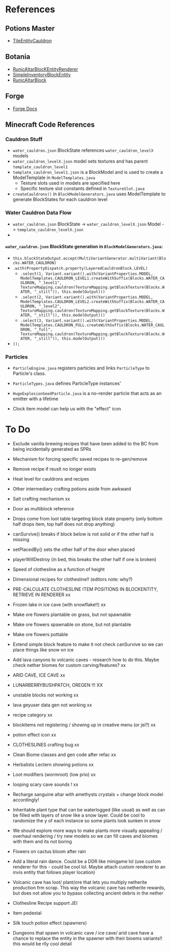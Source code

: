 # References

## Potions Master

- [TileEntityCauldron](https://github.com/thevortex/PotionsMaster/blob/master/src/main/java/com/thevortex/potionsmaster/entity/TileEntityCauldron.java)

## Botania

- [RunicAltarBlocKEntityRenderer](https://github.com/VazkiiMods/Botania/blob/780e6fafb9543aef2f78c19ea1eab2e26c36977a/Xplat/src/main/java/vazkii/botania/client/render/block_entity/RunicAltarBlockEntityRenderer.java#L11)
- [SimpleInventoryBlockEntity](https://github.com/VazkiiMods/Botania/blob/1.20.x/Xplat/src/main/java/vazkii/botania/common/block/block_entity/SimpleInventoryBlockEntity.java#L24)
- [RunicAltarBlock](https://github.com/VazkiiMods/Botania/blob/ddf9dea06827671fde7e8f6922cd5573fe749695/Xplat/src/main/java/vazkii/botania/common/block/mana/RunicAltarBlock.java#L41)

## Forge
- [Forge Docs](https://docs.minecraftforge.net/en/1.18.x/gettingstarted/)

## Minecraft Code References

### Cauldron Stuff
- `water_cauldron.json` BlockState references `water_cauldron_levelX` models
- `water_cauldron_levelX.json` model sets textures and has parent `template_cauldron_level1`
- `template_cauldron_level1.json` is a BlockModel and is used to create a ModelTemplate in `ModelTemplates.java` 
  - Texture slots used in models are specified here
  - Specific texture slot constants defined in `TextureSlot.java`
- `createCauldrons()` in `BlockModelGenerators.java` uses ModelTemplate to generate BlockStates for each cauldron level

### Water Cauldron Data Flow
- `water_cauldron.json` BlockState -> `water_cauldron_levelX.json` Model -> `template_cauldron_levelX.json`
- 

#### `water_cauldron.json` BlockState generation in `BlockModelGenerators.java`:
- `this.blockStateOutput.accept(MultiVariantGenerator.multiVariant(Blocks.WATER_CAULDRON)`  
- `.with(PropertyDispatch.property(LayeredCauldronBlock.LEVEL)`  
  - `.select(1, Variant.variant().with(VariantProperties.MODEL, ModelTemplates.CAULDRON_LEVEL1.createWithSuffix(Blocks.WATER_CAULDRON, "_level1", TextureMapping.cauldron(TextureMapping.getBlockTexture(Blocks.WATER, "_still")), this.modelOutput)))`  
  - `.select(2, Variant.variant().with(VariantProperties.MODEL, ModelTemplates.CAULDRON_LEVEL2.createWithSuffix(Blocks.WATER_CAULDRON, "_level2", TextureMapping.cauldron(TextureMapping.getBlockTexture(Blocks.WATER, "_still")), this.modelOutput)))`  
  - `.select(3, Variant.variant().with(VariantProperties.MODEL, ModelTemplates.CAULDRON_FULL.createWithSuffix(Blocks.WATER_CAULDRON, "_full", TextureMapping.cauldron(TextureMapping.getBlockTexture(Blocks.WATER, "_still")), this.modelOutput)))`  
- `));`

### Particles

- `ParticleEngine.java` registers particles and links `ParticleType` to Particle's class.
- `ParticleTypes.java` defines ParticleType instances'
- `HugeExplosionSeedParticle.java` is a no-render particle that acts as an emitter with a lifetime



- Clock item model can help us with the "effect" icon

# To Do

- Exclude vanilla brewing recipes that have been added to the BC from being incidentally generated as SPRs
- Mechanism for forcing specific saved recipes to re-gen/remove
- Remove recipe if reuslt no longer exists

- Heat level for cauldrons and recipes
- Other intermediary crafting potions aside from awkward

- Salt crafting mechanism xx

- Door as multiblock reference
- Drops come from loot table targeting block state property (only bottom half drops item, top half does not drop anything)
- canSurvive() breaks if block below is not solid or if the other half is missing
- setPlacedBy() sets the other half of the door when placed
- playerWillDestroy (in bed, this breaks the other half if one is broken)

- Speed of clothesline as a function of height
- Dimensional recipes for clothesline!! (editors note: why?)
- PRE-CALCULATE CLOTHESLINE ITEM POSITIONS IN BLOCKENTITY, RETRIEVE IN RENDERER xx


- Frozen lake in ice cave (with snowflake!!) xx 
- Make ore flowers plantable on grass, but not spawnable
- Make ore flowers spawnable on stone, but not plantable
- Make ore flowers pottable 

- Extend simple block feature to make it not check canSurvive so we can place things like snow on ice
- Add lava canyons to volcanic caves - research how to do this. Maybe check nether biomes for custom carving/features? xx


- ARID CAVE, ICE CAVE xx
- LUNARBERRYBUSHPATCH, OREGEN !!! XX
- unstable blocks not working xx
- lava geyuser data gen not working xx
- recipe category xx
- blockitems not registering / showing up in creative menu (or jei?) xx
- potion effect icon xx
- CLOTHESLINES crafting bug xx
- Clean Biome classes and gen code after refac xx
- Herbalists Lectern showing potions xx
- Loot modifiers (wormroot) (low prio) xx
- looping scary cave sounds ! xx

- Recharge sanguine altar with amethysts crystals + change block model accordingly!
- Inheritable plant type that can be waterlogged (like usual) as well as can be filled with layers of snow like a snow layer. Could be cool to randomize the y of each instance so some plants look sunken in snow
- We should explore more ways to make plants more visually appealing / overhaul rendering / try new models so we can fill caves and biomes with them and its not boring
- Flowers on cactus bloom after rain
- Add a literal rain dance. Could be a DDR like minigame lol (use custom renderer for this - could be cool lol. Maybe attach custom renderer to an invis entity that follows player location)
- Volcanic cave has loot/ plant/ore that lets you multiply netherite production frm scrap. This way the volcanic cave has netherite rewards, but does not allow you to bypass collecting ancient debris in the nether
- Clothesline Recipe support JEI
- Item pedestal
- Silk touch potion effect (spawners)
- Dungeons that spawn in volcanic cave / ice cave/ arid cave have a chance to replace the entity in the spawner with their bioems variants!! this would be rlly cool detail